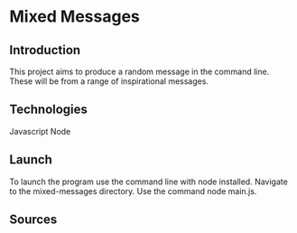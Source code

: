 # Mixed Messages

## Introduction

This project aims to produce a random message in the command line. These will be from a range of inspirational messages.

## Technologies

Javascript
Node

## Launch

To launch the program use the command line with node installed.
Navigate to the mixed-messages directory.
Use the command node main.js.

## Sources
